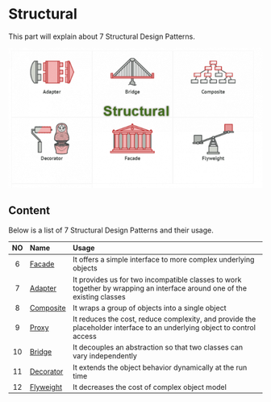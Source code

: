 # Structural
This part will explain about 7 Structural Design Patterns.

![alt text](./structural.png?raw=true)

## Content
Below is a list of 7 Structural Design Patterns and their usage.

|   NO      |   Name                        |   Usage       |
|   :---:   |   :---                        |   :---        |
|   6       |   [Facade](https://github.com/giang-nguyentbk/Design-Pattern/tree/main/Structural/Facade)                      |   It offers a simple interface to more complex underlying objects                                  |
|   7       |   [Adapter](https://github.com/giang-nguyentbk/Design-Pattern/tree/main/Structural/Adapter)                     |   It provides us for two incompatible classes to work together by wrapping an interface around one of the existing classes                                                     |
|   8       |   [Composite](https://github.com/giang-nguyentbk/Design-Pattern/tree/main/Structural/Composite)                   |   It wraps a group of objects into a single object                                               |
|   9       |   [Proxy](https://github.com/giang-nguyentbk/Design-Pattern/tree/main/Structural/Proxy)                       |   It reduces the cost, reduce complexity, and provide the placeholder interface to an underlying object to control access                                                      |
|   10      |   [Bridge](https://github.com/giang-nguyentbk/Design-Pattern/tree/main/Structural/Bridge)                      |   It decouples an abstraction so that two classes can vary independently                          |
|   11      |   [Decorator](https://github.com/giang-nguyentbk/Design-Pattern/tree/main/Structural/Decorator)                   |   It extends the object behavior dynamically at the run time                                 |
|   12      |   [Flyweight](https://github.com/giang-nguyentbk/Design-Pattern/tree/main/Structural/Flyweight)                   |   It decreases the cost of complex object model                                                |